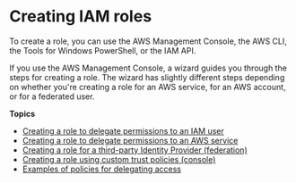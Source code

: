 # Creating IAM roles<a name="id_roles_create"></a>

To create a role, you can use the AWS Management Console, the AWS CLI, the Tools for Windows PowerShell, or the IAM API\.

If you use the AWS Management Console, a wizard guides you through the steps for creating a role\. The wizard has slightly different steps depending on whether you're creating a role for an AWS service, for an AWS account, or for a federated user\. 

**Topics**
+ [Creating a role to delegate permissions to an IAM user](id_roles_create_for-user.md)
+ [Creating a role to delegate permissions to an AWS service](id_roles_create_for-service.md)
+ [Creating a role for a third\-party Identity Provider \(federation\)](id_roles_create_for-idp.md)
+ [Creating a role using custom trust policies \(console\)](id_roles_create_for-custom.md)
+ [Examples of policies for delegating access](id_roles_create_policy-examples.md)